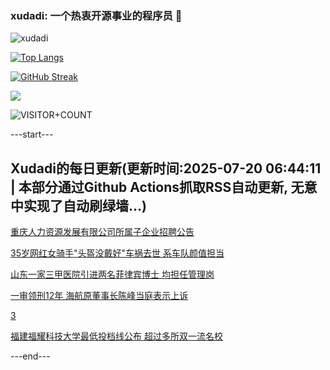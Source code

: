 ### xudadi: 一个热衷开源事业的程序员 👋

![xudadi](https://github-readme-stats-git-masterorgs-github-readme-stats-team.vercel.app/api?username=xudadi)

[![Top Langs](https://github-readme-stats.vercel.app/api/top-langs/?username=xudadi)](https://github.com/anuraghazra/github-readme-stats)

[![GitHub Streak](https://streak-stats.demolab.com?user=xudadi&locale=zh_Hans)](https://git.io/streak-stats)

![](https://raw.githubusercontent.com/xudadi/xudadi/main/assets/github-contribution-grid-snake.svg)

![VISITOR+COUNT](https://komarev.com/ghpvc/?username=xudadi&label=VISITOR+COUNT)


---start---

## Xudadi的每日更新(更新时间:2025-07-20 06:44:11 | 本部分通过Github Actions抓取RSS自动更新, 无意中实现了自动刷绿墙...)

[重庆人力资源发展有限公司所属子企业招聘公告](https://www.gongkaoleida.com/article/2519719)

[35岁网红女骑手"头盔没戴好"车祸去世 系车队颜值担当](https://m.163.com/news/article/K4RULFI305345ARG.html)

[山东一家三甲医院引进两名菲律宾博士 均担任管理岗](https://m.163.com/news/article/K4OLOMQL0514BE2Q.html)

[一审领刑12年 海航原董事长陈峰当庭表示上诉](https://m.163.com/news/article/K4RRAK0M05199DKK.html)

[3](https://m.163.com/touch/news/sub/domestic)

[福建福耀科技大学最低投档线公布 超过多所双一流名校](https://m.163.com/news/article/K4RLR16U0512B07B.html)

---end---
